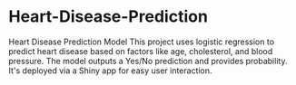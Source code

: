 # Heart-Disease-Prediction
Heart Disease Prediction Model This project uses logistic regression to predict heart disease based on factors like age, cholesterol, and blood pressure. The model outputs a Yes/No prediction and provides probability. It's deployed via a Shiny app for easy user interaction.

